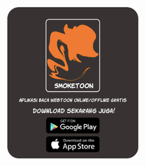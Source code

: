 <img src="https://github.com/DumbWaysStudent/DW12CCJG9_webtoon/blob/master/image_etc/bannerSomkeToon.png" width="300">
